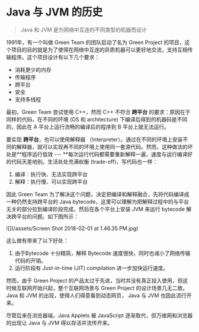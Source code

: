 # Java 与 JVM 的历史

> Java 和 JVM 是为网络中互连的不同类型的机器而设计

1991年，有一个叫做 Green Team 的团队启动了名为 Green Project 的项目，这个项目的目的就是为了使得在网络中互连的异质机器可以更好地交流，支持互相传输程序。这个项目设计有以下几个要求：

* 消耗更少的内存
* 传输程序
* 跨平台
* 安全
* 支持多线程

最初，Green Team 尝试使用 C++，然而 C++ 不符合 **跨平台** 的要求：原因在于同样的代码，在不同的环境 \(OS 和 architecture\) 下编译后得到的机器码是不同的，因此在 A 平台上运行流畅的编译后的程序到 B 平台上就无法运行。

要实现 **跨平台**，也可以使用解释器 （Interpreter）。通过在不同的环境上安装不同的解释器，就可以实现再不同的环境上使用同一套源代码。然而，这种做法的坏处是**程序运行低效 --- **每次运行代码都需要重新解释一遍，速度与运行编译好的代码天差地别。生活处处充满权衡 \(trade-off\)，写代码也一样：

1. 编译：执行快、无法实现跨平台
2. 解释：执行慢、可以实现跨平台

因此 Green Team 为了解决这个问题，决定把编译和解释融合，先将代码编译成一种仍然支持跨平台的 Java bytecode，这里可以理解为把解释过程中的与平台无关的部分拉到编译阶段完成，然后在各个平台上安装 JVM 来运行 bytecode 解决跨平台的问题。如下图所示：

![](/assets/Screen Shot 2018-02-01 at 1.46.35 PM.jpg)

这么做有带来了以下好处：

1. 由于Bytecode 十分精简，解释 Bytecode 速度很快，同时也减小了网络传输代码的开销。
2. 运行阶段有 Just-in-time \(JIT\) compilation 进一步加快运行速度。

然而，由于 Green Project 的产品太过于先进，当时并没有真正投入使用，但这时候互联网开始兴起，整个互联网场景与 Green Project 的设计场景几无二致。Java 和 JVM 的出现，使得人们得意看到动态网页， Java 与 JVM 也因此流行开来。

尽管后来在浏览器端，Java Applets 被 JavaScript 逐渐取代，但万维网和浏览器的出现让 Java 与 JVM 得以存活并流传开来。



